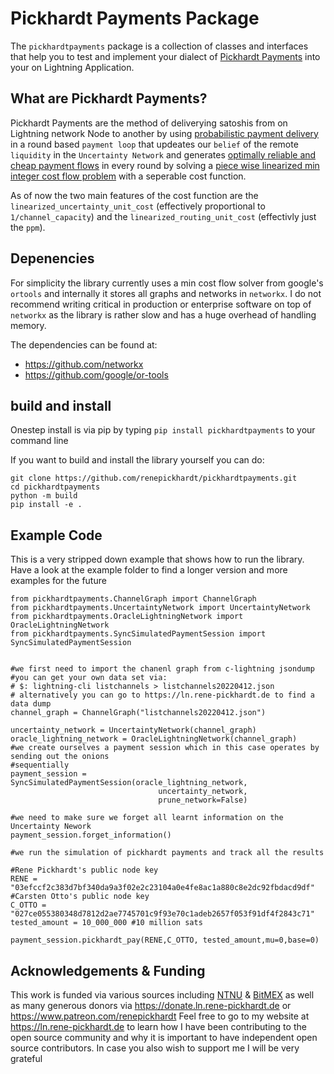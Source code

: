 # Pickhardt Payments Package

The `pickhardtpayments` package is a collection of classes and interfaces that help you to test and implement your dialect of [Pickhardt Payments](https://ln.rene-pickhardt.de#PickhardtPayments) into your on Lightning Application.

## What are Pickhardt Payments?

Pickhardt Payments are the method of deliverying satoshis from on Lightning network Node to another by using [probabilistic payment delivery](https://arxiv.org/abs/2103.08576) in a round based `payment loop` that updeates our `belief` of the remote `liquidity` in the `Uncertainty Network` and generates [optimally reliable and cheap payment flows](https://arxiv.org/abs/2107.05322) in every round by solving a [piece wise linearized min integer cost flow problem](https://github.com/renepickhardt/mpp-splitter/blob/pickhardt-payments-simulation-dev/Minimal%20Linearized%20min%20cost%20flow%20example%20for%20MPP.ipynb) with a seperable cost function.

As of now the two main features of the cost function are the `linearized_uncertainty_unit_cost` (effectively proportional to `1/channel_capacity`) and the `linearized_routing_unit_cost` (effectivly just the `ppm`).

## Depenencies

For simplicity the library currently uses a min cost flow solver from google's `ortools` and internally it stores all graphs and networks in `networkx`.
I do not recommend writing critical in production or enterprise software on top of `networkx` as the library is rather slow and has a huge overhead of handling memory.

The dependencies can be found at:

* https://github.com/networkx
* https://github.com/google/or-tools

## build and install

Onestep install is via pip by typing `pip install pickhardtpayments` to your command line

If you want to build and install the library yourself you can do:

```
git clone https://github.com/renepickhardt/pickhardtpayments.git
cd pickhardtpayments
python -m build
pip install -e .
```

## Example Code

This is a very stripped down example that shows how to run the library.
Have a look at the example folder to find a longer version and more examples for the future

```
from pickhardtpayments.ChannelGraph import ChannelGraph
from pickhardtpayments.UncertaintyNetwork import UncertaintyNetwork
from pickhardtpayments.OracleLightningNetwork import OracleLightningNetwork
from pickhardtpayments.SyncSimulatedPaymentSession import SyncSimulatedPaymentSession


#we first need to import the chanenl graph from c-lightning jsondump
#you can get your own data set via:
# $: lightning-cli listchannels > listchannels20220412.json
# alternatively you can go to https://ln.rene-pickhardt.de to find a data dump
channel_graph = ChannelGraph("listchannels20220412.json")

uncertainty_network = UncertaintyNetwork(channel_graph)
oracle_lightning_network = OracleLightningNetwork(channel_graph)
#we create ourselves a payment session which in this case operates by sending out the onions
#sequentially 
payment_session = SyncSimulatedPaymentSession(oracle_lightning_network, 
                                 uncertainty_network,
                                 prune_network=False)

#we need to make sure we forget all learnt information on the Uncertainty Nework
payment_session.forget_information()

#we run the simulation of pickhardt payments and track all the results

#Rene Pickhardt's public node key
RENE = "03efccf2c383d7bf340da9a3f02e2c23104a0e4fe8ac1a880c8e2dc92fbdacd9df"
#Carsten Otto's public node key
C_OTTO = "027ce055380348d7812d2ae7745701c9f93e70c1adeb2657f053f91df4f2843c71"
tested_amount = 10_000_000 #10 million sats

payment_session.pickhardt_pay(RENE,C_OTTO, tested_amount,mu=0,base=0)
```

## Acknowledgements & Funding
This work is funded via various sources including [NTNU](https://www.ntnu.no/) & [BitMEX](https://blog.bitmex.com/bitmex-2021-open-source-developer-grants/) as well as many generous donors via https://donate.ln.rene-pickhardt.de or https://www.patreon.com/renepickhardt Feel free to go to my website at https://ln.rene-pickhardt.de to learn how I have been contributing to the open source community and why it is important to have independent open source contributors. In case you also wish to support me I will be very grateful
